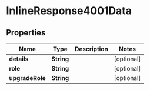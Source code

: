 # InlineResponse4001Data

## Properties
Name | Type | Description | Notes
------------ | ------------- | ------------- | -------------
**details** | **String** |  |  [optional]
**role** | **String** |  |  [optional]
**upgradeRole** | **String** |  |  [optional]
